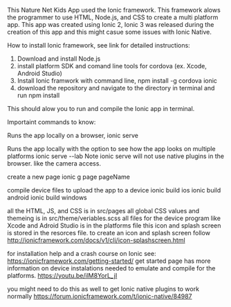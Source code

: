 This Nature Net Kids App used the Ionic framework. This framework alows the programmer to use HTML, 
Node.js, and CSS to create a multi platform app. This app was created using Ionic 2, Ionic 3 was 
released during the creation of this app and this might casue some issues with Ionic Native.

How to install Ionic framework, see link for detailed instructions:
1. Download and install Node.js
2. install platform SDK and comand line tools for cordova (ex. Xcode, Android Studio)
3. Install Ionic framwork with command line, npm install -g cordova ionic
4. download the repository and navigate to the directory in terminal and run npm install

This should alow you to run and compile the Ionic app in terminal. 

Importaint commands to know:

Runs the app locally on a browser,
    ionic serve 

Runs the app locally with the option to see how the app looks on multiple platforms
    ionic serve --lab
Note ionic serve will not use native plugins in the browser. like the camera access. 

create a new page 
    ionic g page pageName

compile device files to upload the app to a device 
    ionic build ios
    ionic build android
    ionic build windows

all the HTML, JS, and CSS is in src/pages
all global CSS values and themeing is in src/theme/veriables.scss
all files for the device program like Xcode and Adroid Studio is in the platforms file
this icon and splash screen is stored in the resorces file. to create an icon and splash screen
follow http://ionicframework.com/docs/v1/cli/icon-splashscreen.html

for installation help and a crash course on Ionic see:
https://ionicframework.com/getting-started/
get started page has more information on device instalations needed to emulate and compile for the 
platforms.
https://youtu.be/ilM8YorL_jI

you might need to do this as well to get Ionic native plugins to work normally
https://forum.ionicframework.com/t/ionic-native/84987